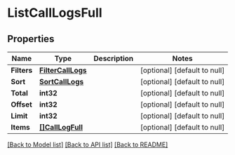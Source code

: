 # ListCallLogsFull

## Properties
Name | Type | Description | Notes
------------ | ------------- | ------------- | -------------
**Filters** | [**FilterCallLogs**](FilterCallLogs.md) |  | [optional] [default to null]
**Sort** | [**SortCallLogs**](SortCallLogs.md) |  | [optional] [default to null]
**Total** | **int32** |  | [optional] [default to null]
**Offset** | **int32** |  | [optional] [default to null]
**Limit** | **int32** |  | [optional] [default to null]
**Items** | [**[]CallLogFull**](CallLogFull.md) |  | [optional] [default to null]

[[Back to Model list]](../README.md#documentation-for-models) [[Back to API list]](../README.md#documentation-for-api-endpoints) [[Back to README]](../README.md)


